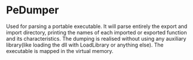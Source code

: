 # PeDumper
Used for parsing a portable executable. It will parse entirely the export and import directory, printing the names of each imported or 
exported function and its characteristics. The dumping is realised without using any auxiliary library(like loading the dll with LoadLibrary
or anything else). The executable is mapped in the virtual memory.
